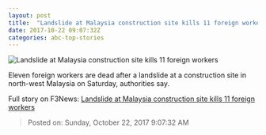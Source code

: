 ```yaml
---
layout: post
title:  "Landslide at Malaysia construction site kills 11 foreign workers"
date: 2017-10-22 09:07:32Z
categories: abc-top-stories
---
```


![Landslide at Malaysia construction site kills 11 foreign workers](http://www.abc.net.au/news/image/9074762-1x1-700x700.jpg)

Eleven foreign workers are dead after a landslide at a construction site in north-west Malaysia on Saturday, authorities say.


Full story on F3News: [Landslide at Malaysia construction site kills 11 foreign workers](http://www.f3nws.com/n/WvWAXG)

> Posted on: Sunday, October 22, 2017 9:07:32 AM

